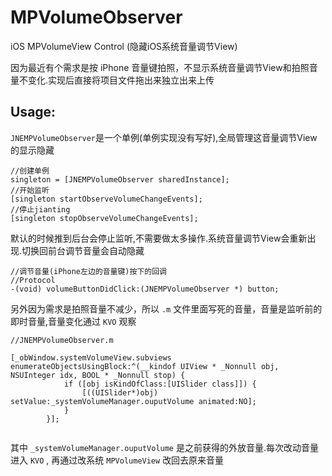 # MPVolumeObserver
iOS MPVolumeView Control (隐藏iOS系统音量调节View)

因为最近有个需求是按 iPhone 音量键拍照，不显示系统音量调节View和拍照音量不变化.实现后直接将项目文件拖出来独立出来上传

## Usage:
`JNEMPVolumeObserver`是一个单例(单例实现没有写好),全局管理这音量调节View的显示隐藏
```
//创建单例
singleton = [JNEMPVolumeObserver sharedInstance];
//开始监听
[singleton startObserveVolumeChangeEvents];
//停止jianting
[singleton stopObserveVolumeChangeEvents];
```
默认的时候推到后台会停止监听,不需要做太多操作.系统音量调节View会重新出现.切换回前台调节音量会自动隐藏

```
//调节音量(iPhone左边的音量键)按下的回调
//Protocol
-(void) volumeButtonDidClick:(JNEMPVolumeObserver *) button;
```

另外因为需求是拍照音量不减少，所以 `.m` 文件里面写死的音量，音量是监听前的即时音量,音量变化通过 `KVO` 观察

```
//JNEMPVolumeObserver.m

[_obWindow.systemVolumeView.subviews enumerateObjectsUsingBlock:^(__kindof UIView * _Nonnull obj, NSUInteger idx, BOOL * _Nonnull stop) {
            if ([obj isKindOfClass:[UISlider class]]) {
                [((UISlider*)obj) setValue:_systemVolumeManager.ouputVolume animated:NO];
            }
        }];
        
```
其中 `_systemVolumeManager.ouputVolume` 是之前获得的外放音量.每次改动音量进入 `KVO` , 再通过改系统 `MPVolumeView` 改回去原来音量
